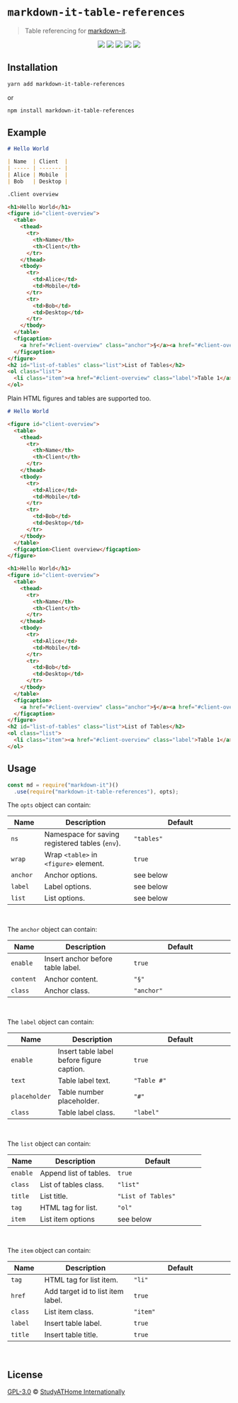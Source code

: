 # `markdown-it-table-references`

> Table referencing for [markdown-it](https://github.com/markdown-it/markdown-it).

<div>
  <p align="center">
    <img src="https://raw.githubusercontent.com/studyathome-internationally/markdown-it-plugins/master/packages/markdown-it-table-references/coverage/badge-branches.svg">
    <img src="https://raw.githubusercontent.com/studyathome-internationally/markdown-it-plugins/master/packages/markdown-it-table-references/coverage/badge-functions.svg">
    <img src="https://raw.githubusercontent.com/studyathome-internationally/markdown-it-plugins/master/packages/markdown-it-table-references/coverage/badge-lines.svg">
    <img src="https://raw.githubusercontent.com/studyathome-internationally/markdown-it-plugins/master/packages/markdown-it-table-references/coverage/badge-statements.svg">
    <a href="https://raw.githubusercontent.com/studyathome-internationally/markdown-it-plugins/master/packages/markdown-it-table-references/LICENSE" target="_blank">
      <img src="https://badgen.net/github/license/studyathome-internationally/markdown-it-plugins">
    </a>
  </p>
</div>

## Installation

```sh
yarn add markdown-it-table-references
```

or

```sh
npm install markdown-it-table-references
```

## Example

```md
# Hello World

| Name  | Client  |
| ----- | ------- |
| Alice | Mobile  |
| Bob   | Desktop |

.Client overview
```

```html
<h1>Hello World</h1>
<figure id="client-overview">
  <table>
    <thead>
      <tr>
        <th>Name</th>
        <th>Client</th>
      </tr>
    </thead>
    <tbody>
      <tr>
        <td>Alice</td>
        <td>Mobile</td>
      </tr>
      <tr>
        <td>Bob</td>
        <td>Desktop</td>
      </tr>
    </tbody>
  </table>
  <figcaption>
    <a href="#client-overview" class="anchor">§</a><a href="#client-overview" class="label">Table 1</a>: Client overview
  </figcaption>
</figure>
<h2 id="list-of-tables" class="list">List of Tables</h2>
<ol class="list">
  <li class="item"><a href="#client-overview" class="label">Table 1</a>: Client overview</li>
</ol>
```

Plain HTML figures and tables are supported too.

```md
# Hello World

<figure id="client-overview">
  <table>
    <thead>
      <tr>
        <th>Name</th>
        <th>Client</th>
      </tr>
    </thead>
    <tbody>
      <tr>
        <td>Alice</td>
        <td>Mobile</td>
      </tr>
      <tr>
        <td>Bob</td>
        <td>Desktop</td>
      </tr>
    </tbody>
  </table>
  <figcaption>Client overview</figcaption>
</figure>
```

```html
<h1>Hello World</h1>
<figure id="client-overview">
  <table>
    <thead>
      <tr>
        <th>Name</th>
        <th>Client</th>
      </tr>
    </thead>
    <tbody>
      <tr>
        <td>Alice</td>
        <td>Mobile</td>
      </tr>
      <tr>
        <td>Bob</td>
        <td>Desktop</td>
      </tr>
    </tbody>
  </table>
  <figcaption>
    <a href="#client-overview" class="anchor">§</a><a href="#client-overview" class="label">Table 1</a>: Client overview
  </figcaption>
</figure>
<h2 id="list-of-tables" class="list">List of Tables</h2>
<ol class="list">
  <li class="item"><a href="#client-overview" class="label">Table 1</a>: Client overview</li>
</ol>
```


## Usage

```js
const md = require("markdown-it")()
  .use(require("markdown-it-table-references"), opts);
```
<!-- See a [demo as JSFiddle](https://jsfiddle.net/sbhfd0tg/3/). -->

<style>
table { width: 100%;} td:first-child {width: 15%;} td:last-child {width: 45%;}
</style>

The `opts` object can contain:

| Name     | Description                                     | Default    |
| -------- | ----------------------------------------------- | ---------- |
| `ns`     | Namespace for saving registered tables (`env`). | `"tables"` |
| `wrap`   | Wrap `<table>` in `<figure>` element.           | `true`     |
| `anchor` | Anchor options.                                 | see below  |
| `label`  | Label options.                                  | see below  |
| `list`   | List options.                                   | see below  |

<br/>

The `anchor` object can contain:

| Name      | Description                       | Default    |
| --------- | --------------------------------- | ---------- |
| `enable`  | Insert anchor before table label. | `true`     |
| `content` | Anchor content.                   | `"§"`      |
| `class`   | Anchor class.                     | `"anchor"` |

<br/>

The `label` object can contain:

| Name          | Description                               | Default     |
| ------------- | ----------------------------------------- | ----------- |
| `enable`      | Insert table label before figure caption. | `true`      |
| `text`        | Table label text.                         | `"Table #"` |
| `placeholder` | Table number placeholder.                 | `"#"`       |
| `class`       | Table label class.                        | `"label"`   |

<br/>

The `list` object can contain:

| Name     | Description            | Default            |
| -------- | ---------------------- | ------------------ |
| `enable` | Append list of tables. | `true`             |
| `class`  | List of tables class.  | `"list"`           |
| `title`  | List title.            | `"List of Tables"` |
| `tag`    | HTML tag for list.     | `"ol"`             |
| `item`   | List item options      | see below          |

<br/>

The `item` object can contain:

| Name    | Description                       | Default  |
| ------- | --------------------------------- | -------- |
| `tag`   | HTML tag for list item.           | `"li"`   |
| `href`  | Add target id to list item label. | `true`   |
| `class` | List item class.                  | `"item"` |
| `label` | Insert table label.               | `true`   |
| `title` | Insert table title.               | `true`   |

<br/>

## License

[GPL-3.0](https://github.com/studyathome-internationally/vuepress-plugins/blob/master/LICENSE) &copy; [StudyATHome Internationally](https://github.com/studyathome-internationally/)
